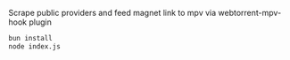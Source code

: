 Scrape public providers and feed magnet link to mpv via webtorrent-mpv-hook plugin

```bash
bun install
node index.js
```
